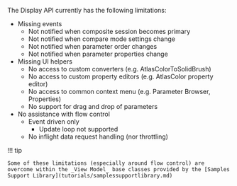The Display API currently has the following limitations:

- Missing events
    - Not notified when composite session becomes primary  
    - Not notified when compare mode settings change
    - Not notified when parameter order changes
    - Not notified when parameter properties change
- Missing UI helpers
    - No access to custom converters (e.g. AtlasColorToSolidBrush)
    - No access to custom property editors (e.g. AtlasColor property editor)
    - No access to common context menu (e.g. Parameter Browser, Properties)
    - No support for drag and drop of parameters
- No assistance with flow control
    - Event driven only
        - Update loop not supported
    - No inflight data request handling (nor throttling)

!!! tip

    Some of these limitations (especially around flow control) are overcome within the _View Model_ base classes provided by the [Samples Support Library](tutorials/samplessupportlibrary.md) 